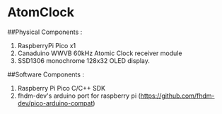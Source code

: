 # AtomClock

##Physical Components :
1. RaspberryPi Pico x1
2. Canaduino WWVB 60kHz Atomic Clock receiver module
3. SSD1306 monochrome 128x32 OLED display.

##Software Components :
1. Raspberry Pi Pico C/C++ SDK
2. fhdm-dev's arduino port for raspberry pi (https://github.com/fhdm-dev/pico-arduino-compat)


